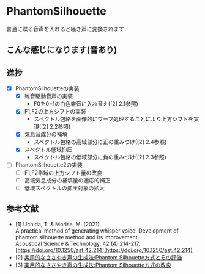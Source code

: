 # PhantomSilhouette

普通に喋る音声を入れると囁き声に変換されます．

## こんな感じになります(音あり)


## 進捗
- [x] PhantomSilhouetteの実装
  - [x] 雑音駆動音声の実装
    - F0を0~1の白色雑音に入れ替え([2] 2.1参照)
  - [x] F1,F2の上方シフトの実装
    - スペクトル包絡を画像的にワープ処理することにより上方シフトを実現([2] 2.2参照)
  - [x] 気息音成分の補填
    - スペクトル包絡の高域部分に正の重みづけ([2] 2.4参照)
  - [x] スペクトル低域抑圧
    - スペクトル包絡の低域部分に負の重みづけ([2] 2.3参照)
- [ ] PhantomSilhouette2の実装
  - [ ] F1,F2帯域の上方シフト量の改良
  - [ ] 高域気息成分の補填量の適応的補正
  - [ ] 低域スペクトルの抑圧対象の拡大

## 参考文献
- [1] Uchida, T. & Morise, M. (2021).  
  A practical method of generating whisper voice: Development of phantom silhouette method and its improvement.  
  Acoustical Science & Technology, 42 (4) 214-217.  
  [https://doi.org/10.1250/ast.42.214](https://doi.org/10.1250/ast.42.214)
- [2] [実用的なささやき声の生成法:Phantom Silhouette方式とその評価](https://jglobal.jst.go.jp/detail?JGLOBAL_ID=201902255241782790)
- [3] [実用的なささやき声の生成法:Phantom Silhouette方式の改良](https://jglobal.jst.go.jp/detail?JGLOBAL_ID=202002252470550660)